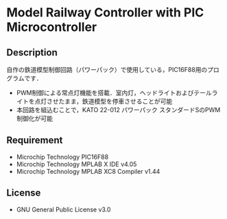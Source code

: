 Model Railway Controller with PIC Microcontroller
========


## Description

自作の鉄道模型制御回路（パワーパック）で使用している，PIC16F88用のプログラムです．

- PWM制御による常点灯機能を搭載．室内灯，ヘッドライトおよびテールライトを点灯させたまま，鉄道模型を停車させることが可能
- 本回路を組込むことで，KATO 22-012 パワーパック スタンダードSのPWM制御化が可能


## Requirement

- Microchip Technology PIC16F88
- Microchip Technology MPLAB X IDE v4.05
- Microchip Technology MPLAB XC8 Compiler v1.44


## License

- GNU General Public License v3.0

